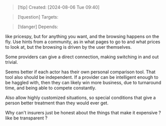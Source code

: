 
>[!tip] Created: [2024-08-06 Tue 09:40]

>[!question] Targets: 

>[!danger] Depends: 

like pricespy, but for anything you want, and the browsing happens on the fly.
Use hints from a community, as in what pages to go to and what prices to look at, but the browsing is driven by the user themselves.

Some providers can give a direct connection, making switching in and out trivial.

Seems better if each actor has their own personal comparison tool.  That tool also should be independent.
If a provider can be intelligent enough to be haggled with, then they can likely win more business, due to turnaround time, and being able to compete constantly.

Also allow highly customized situations, so special conditions that give a person better treatment than they would ever get.

Why can't insurers just be honest about the things that make it expensive ? like be transparent ?


